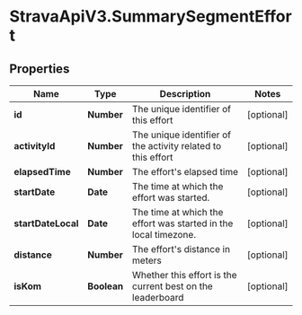 # StravaApiV3.SummarySegmentEffort

## Properties
Name | Type | Description | Notes
------------ | ------------- | ------------- | -------------
**id** | **Number** | The unique identifier of this effort | [optional] 
**activityId** | **Number** | The unique identifier of the activity related to this effort | [optional] 
**elapsedTime** | **Number** | The effort's elapsed time | [optional] 
**startDate** | **Date** | The time at which the effort was started. | [optional] 
**startDateLocal** | **Date** | The time at which the effort was started in the local timezone. | [optional] 
**distance** | **Number** | The effort's distance in meters | [optional] 
**isKom** | **Boolean** | Whether this effort is the current best on the leaderboard | [optional] 


